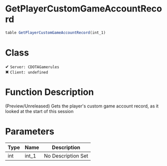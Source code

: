 # GetPlayerCustomGameAccountRecord
```js
table GetPlayerCustomGameAccountRecord(int_1)
```
# Class
✔ `Server: CDOTAGamerules`  
✖ `Client: undefined`  

# Function Description
(Preview/Unreleased) Gets the player's custom game account record, as it looked at the start of this session
# Parameters
Type|Name|Description
--|--|--
int|int_1|No Description Set
